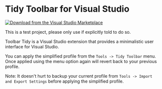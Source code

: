 # Tidy Toolbar for Visual Studio

[![Download from the Visual Studio Marketplace](https://vsmarketplacebadges.dev/version/AndySterland.toolbartidy.svg)
](https://marketplace.visualstudio.com/items?itemName=AndySterland.toolbartidy)

This is a test project, please only use if explicitly told to do so.

Toolbar Tidy is a Visual Studio extension that provides a minimalistic user interface for Visual Studio. 

You can apply the simplified profile from the `Tools -> Tidy Toolbar` menu. Once applied using the menu option again will revert back to your previous profile.

Note: It doesn't hurt to backup your current profile from `Tools -> Import and Export Settings` before applying the simplified profile.
